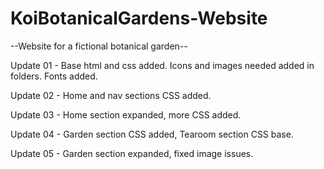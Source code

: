 # KoiBotanicalGardens-Website
 --Website for a fictional botanical garden--


 Update 01 - Base html and css added. Icons and images needed added in folders. Fonts added.

 Update 02 - Home and nav sections CSS added.

 Update 03 - Home section expanded, more CSS added.

 Update 04 - Garden section CSS added, Tearoom section CSS base.

 Update 05 - Garden section expanded, fixed image issues.